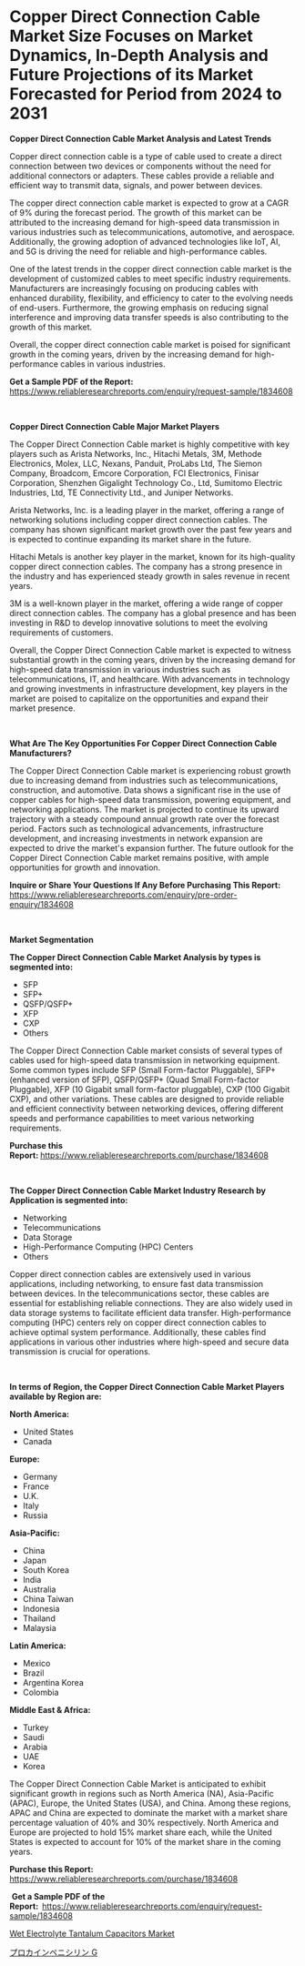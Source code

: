 <p><h1>Copper Direct Connection Cable Market Size Focuses on Market Dynamics, In-Depth Analysis and Future Projections of its Market Forecasted for Period from 2024 to 2031</h1></p><p><strong>Copper Direct Connection Cable Market Analysis and Latest Trends</strong></p>
<p><p>Copper direct connection cable is a type of cable used to create a direct connection between two devices or components without the need for additional connectors or adapters. These cables provide a reliable and efficient way to transmit data, signals, and power between devices.</p><p>The copper direct connection cable market is expected to grow at a CAGR of 9% during the forecast period. The growth of this market can be attributed to the increasing demand for high-speed data transmission in various industries such as telecommunications, automotive, and aerospace. Additionally, the growing adoption of advanced technologies like IoT, AI, and 5G is driving the need for reliable and high-performance cables.</p><p>One of the latest trends in the copper direct connection cable market is the development of customized cables to meet specific industry requirements. Manufacturers are increasingly focusing on producing cables with enhanced durability, flexibility, and efficiency to cater to the evolving needs of end-users. Furthermore, the growing emphasis on reducing signal interference and improving data transfer speeds is also contributing to the growth of this market.</p><p>Overall, the copper direct connection cable market is poised for significant growth in the coming years, driven by the increasing demand for high-performance cables in various industries.</p></p>
<p><strong>Get a Sample PDF of the Report:&nbsp;</strong> <a href="https://www.reliableresearchreports.com/enquiry/request-sample/1834608">https://www.reliableresearchreports.com/enquiry/request-sample/1834608</a></p>
<p>&nbsp;</p>
<p><strong>Copper Direct Connection Cable Major Market Players</strong></p>
<p><p>The Copper Direct Connection Cable market is highly competitive with key players such as Arista Networks, Inc., Hitachi Metals, 3M, Methode Electronics, Molex, LLC, Nexans, Panduit, ProLabs Ltd, The Siemon Company, Broadcom, Emcore Corporation, FCI Electronics, Finisar Corporation, Shenzhen Gigalight Technology Co., Ltd, Sumitomo Electric Industries, Ltd, TE Connectivity Ltd., and Juniper Networks.</p><p>Arista Networks, Inc. is a leading player in the market, offering a range of networking solutions including copper direct connection cables. The company has shown significant market growth over the past few years and is expected to continue expanding its market share in the future.</p><p>Hitachi Metals is another key player in the market, known for its high-quality copper direct connection cables. The company has a strong presence in the industry and has experienced steady growth in sales revenue in recent years.</p><p>3M is a well-known player in the market, offering a wide range of copper direct connection cables. The company has a global presence and has been investing in R&D to develop innovative solutions to meet the evolving requirements of customers.</p><p>Overall, the Copper Direct Connection Cable market is expected to witness substantial growth in the coming years, driven by the increasing demand for high-speed data transmission in various industries such as telecommunications, IT, and healthcare. With advancements in technology and growing investments in infrastructure development, key players in the market are poised to capitalize on the opportunities and expand their market presence.</p></p>
<p>&nbsp;</p>
<p><strong>What Are The Key Opportunities For Copper Direct Connection Cable Manufacturers?</strong></p>
<p><p>The Copper Direct Connection Cable market is experiencing robust growth due to increasing demand from industries such as telecommunications, construction, and automotive. Data shows a significant rise in the use of copper cables for high-speed data transmission, powering equipment, and networking applications. The market is projected to continue its upward trajectory with a steady compound annual growth rate over the forecast period. Factors such as technological advancements, infrastructure development, and increasing investments in network expansion are expected to drive the market's expansion further. The future outlook for the Copper Direct Connection Cable market remains positive, with ample opportunities for growth and innovation.</p></p>
<p><strong>Inquire or Share Your Questions If Any Before Purchasing This Report:</strong> <a href="https://www.reliableresearchreports.com/enquiry/pre-order-enquiry/1834608">https://www.reliableresearchreports.com/enquiry/pre-order-enquiry/1834608</a></p>
<p>&nbsp;</p>
<p><strong>Market Segmentation</strong></p>
<p><strong>The Copper Direct Connection Cable Market Analysis by types is segmented into:</strong></p>
<p><ul><li>SFP</li><li>SFP+</li><li>QSFP/QSFP+</li><li>XFP</li><li>CXP</li><li>Others</li></ul></p>
<p><p>The Copper Direct Connection Cable market consists of several types of cables used for high-speed data transmission in networking equipment. Some common types include SFP (Small Form-factor Pluggable), SFP+ (enhanced version of SFP), QSFP/QSFP+ (Quad Small Form-factor Pluggable), XFP (10 Gigabit small form-factor pluggable), CXP (100 Gigabit CXP), and other variations. These cables are designed to provide reliable and efficient connectivity between networking devices, offering different speeds and performance capabilities to meet various networking requirements.</p></p>
<p><strong>Purchase this Report:&nbsp;</strong><a href="https://www.reliableresearchreports.com/purchase/1834608">https://www.reliableresearchreports.com/purchase/1834608</a></p>
<p>&nbsp;</p>
<p><strong>The Copper Direct Connection Cable Market Industry Research by Application is segmented into:</strong></p>
<p><ul><li>Networking</li><li>Telecommunications</li><li>Data Storage</li><li>High-Performance Computing (HPC) Centers</li><li>Others</li></ul></p>
<p><p>Copper direct connection cables are extensively used in various applications, including networking, to ensure fast data transmission between devices. In the telecommunications sector, these cables are essential for establishing reliable connections. They are also widely used in data storage systems to facilitate efficient data transfer. High-performance computing (HPC) centers rely on copper direct connection cables to achieve optimal system performance. Additionally, these cables find applications in various other industries where high-speed and secure data transmission is crucial for operations.</p></p>
<p>&nbsp;</p>
<p><strong>In terms of Region, the Copper Direct Connection Cable Market Players available by Region are:</strong></p>
<p>
    <p> <strong> North America: </strong>
        <ul>
            <li>United States</li>
            <li>Canada</li>
        </ul>
        </p> 
    <p> <strong> Europe: </strong>
        <ul>
            <li>Germany</li>
            <li>France</li>
            <li>U.K.</li>
            <li>Italy</li>
            <li>Russia</li>
        </ul>
        </p> 
    <p> <strong> Asia-Pacific: </strong>
        <ul>
            <li>China</li>
            <li>Japan</li>
            <li>South Korea</li>
            <li>India</li>
            <li>Australia</li>
            <li>China Taiwan</li>
            <li>Indonesia</li>
            <li>Thailand</li>
            <li>Malaysia</li>
        </ul>
        </p> 
    <p> <strong> Latin America: </strong>
        <ul>
            <li>Mexico</li>
            <li>Brazil</li>
            <li>Argentina Korea</li>
            <li>Colombia</li>
        </ul>
        </p> 
    <p> <strong> Middle East & Africa: </strong>
        <ul>
            <li>Turkey</li>
            <li>Saudi</li>
            <li>Arabia</li>
            <li>UAE</li>
            <li>Korea</li>
        </ul>
    </p>
    </p>
<p><p>The Copper Direct Connection Cable Market is anticipated to exhibit significant growth in regions such as North America (NA), Asia-Pacific (APAC), Europe, the United States (USA), and China. Among these regions, APAC and China are expected to dominate the market with a market share percentage valuation of 40% and 30% respectively. North America and Europe are projected to hold 15% market share each, while the United States is expected to account for 10% of the market share in the coming years.</p></p>
<p><strong>Purchase this Report: </strong><a href="https://www.reliableresearchreports.com/purchase/1834608">https://www.reliableresearchreports.com/purchase/1834608</a></p>
<p>&nbsp;<strong>Get a Sample PDF of the Report:&nbsp;&nbsp;</strong><a href="https://www.reliableresearchreports.com/enquiry/request-sample/1834608">https://www.reliableresearchreports.com/enquiry/request-sample/1834608</a></p>
<p><strong></strong></p>
<p><p><a href="https://github.com/RichRobinson5/Market-Research-Report-List-4/blob/main/wet-electrolyte-tantalum-capacitors-market.md">Wet Electrolyte Tantalum Capacitors Market</a></p><p><a href="https://github.com/oqoeusbvpadwjs08/Market-Research-Report-List-1/blob/main/791421013574.md">プロカインペニシリン G</a></p></p>